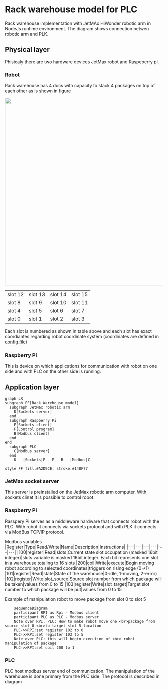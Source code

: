 # Rack warehouse model for PLC

Rack warehouse implementation with JetMAx HiWonder robotic arm in NodeJs runtime environment. The diagram shows connection betwen robotic arm and PLK.

## Physical layer
Phisicaly there are two hardware devices JetMax robot and Raspeberry pi.

### Robot
Rack warehouse has 4 docs with capacity to stack 4 packages on top of each other as is shown in figure

<img src="https://i.ibb.co/P4Gwz2q/photo-2022-07-15-15-23-13.jpg" width="600">

|||||
|---|---|---|---|
|slot 12|slot 13|slot 14|slot 15|
|slot 8|slot 9|slot 10|slot 11|
|slot 4|slot 5|slot 6|slot 7|
|slot 0|slot 1|slot 2|slot 3|

Each slot is numbered as shown in table above and each slot has exact coordiantes regarding robot coordinate system (coordinates are defined in [config file](https://github.com/fsprojekti/rack-warehouse-jetmax/blob/master/config.js))

### Raspberry Pi
This is device on which applications for communication with robot on one side and with PLC on the other side is running. 

## Application layer

```mermaid
graph LR
subgraph FF[Rack Warehouse model]
  subgraph JetMax robotic arm 
    D[Sockets server]
  end
  subgraph Raspberry Pi
    E[Sockets client]
    F[Control program]
    B[Modbus client]
  end
end
  subgraph PLC
    C[Modbus server]
  end
    D---|Sockets|E---F---B---|Modbus|C

style FF fill:#A2D9CE, stroke:#148F77    
```

### JetMax socket server
This server is preinstalled on the JetMax robotic arm computer. With sockets clinet it is possible to control robot.

### Raspberry Pi
Rasspery Pi serves as a middleware hardware that connects robot with the PLC. With robot it connects via sockets protocol and with PLK it connects via ModBus TCP/IP protocol. 

Modbus variables
|Register|Type|Read/Write|Name|Description|Instructions|
|---|---|---|---|---|---|
|100|register|Read|slots|Current state slot occupation (masked 16bit integer)|slots variable is masked 16bit integer. Each bit represents one slot in a warehouse totaling to 16 slots
|200|coil|Write|execute|Begin moving robot according to selected coordinates|triggers on rising edge (0->1)
|101|register|Read|state|State of the warehouse|0-idle, 1-moving, 2-error)
|102|register|Write|slot_source|Source slot number from which package will be taken|values from 0 to 15
|103|register|Write|slot_target|Target slot number to which package will be put|values from 0 to 15

Example of manipulation robot to move package from slot 0 to slot 5

```mermaid
    sequenceDiagram
    participant RPI as Rpi - Modbus client
    participant PLC as PLC - Modbus server
    Note over RPI, PLC: How to make robot move one <br>package from source slot 0 <br>to target slot 5 location
    PLC->>RPI:set register 102 to 0
    PLC->>RPI:set register 103 to 5
    Note over PLC: this will begin execution of <br> robot manipulation of package
    PLC->>RPI:set coil 200 to 1
```

### PLC
PLC host modbus server end of communication. The manipulation of the warehouse is done primary from the PLC side. The protocol is described in diagram





